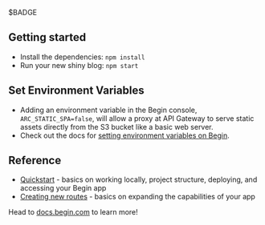 $BADGE

## Getting started

- Install the dependencies: `npm install`
- Run your new shiny blog: `npm start`

## Set Environment Variables
- Adding an environment variable in the Begin console, `ARC_STATIC_SPA=false`, will allow a proxy at API Gateway to serve static assets directly from the S3 bucket like a basic web server.
- Check out the docs for [setting environment variables on Begin](https://docs.begin.com/en/getting-started/environments#overview).


## Reference

- [Quickstart](https://docs.begin.com/en/guides/quickstart/) - basics on working locally, project structure, deploying, and accessing your Begin app
- [Creating new routes](https://docs.begin.com/en/functions/creating-new-functions) - basics on expanding the capabilities of your app

Head to [docs.begin.com](https://docs.begin.com/) to learn more!
